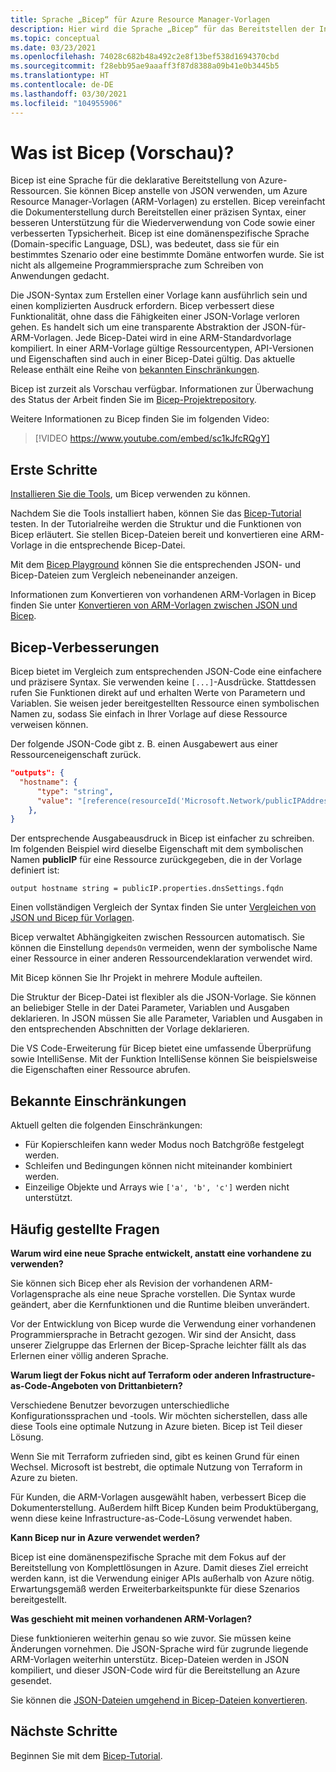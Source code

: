 ```yaml
---
title: Sprache „Bicep“ für Azure Resource Manager-Vorlagen
description: Hier wird die Sprache „Bicep“ für das Bereitstellen der Infrastruktur in Azure über Azure Resource Manager-Vorlagen beschrieben.
ms.topic: conceptual
ms.date: 03/23/2021
ms.openlocfilehash: 74028c682b48a492c2e8f13bef538d1694370cbd
ms.sourcegitcommit: f28ebb95ae9aaaff3f87d8388a09b41e0b3445b5
ms.translationtype: HT
ms.contentlocale: de-DE
ms.lasthandoff: 03/30/2021
ms.locfileid: "104955906"
---
```

# <a name="what-is-bicep-preview"></a>Was ist Bicep (Vorschau)?

Bicep ist eine Sprache für die deklarative Bereitstellung von Azure-Ressourcen. Sie können Bicep anstelle von JSON verwenden, um Azure Resource Manager-Vorlagen (ARM-Vorlagen) zu erstellen. Bicep vereinfacht die Dokumenterstellung durch Bereitstellen einer präzisen Syntax, einer besseren Unterstützung für die Wiederverwendung von Code sowie einer verbesserten Typsicherheit. Bicep ist eine domänenspezifische Sprache (Domain-specific Language, DSL), was bedeutet, dass sie für ein bestimmtes Szenario oder eine bestimmte Domäne entworfen wurde. Sie ist nicht als allgemeine Programmiersprache zum Schreiben von Anwendungen gedacht.

Die JSON-Syntax zum Erstellen einer Vorlage kann ausführlich sein und einen komplizierten Ausdruck erfordern. Bicep verbessert diese Funktionalität, ohne dass die Fähigkeiten einer JSON-Vorlage verloren gehen. Es handelt sich um eine transparente Abstraktion der JSON-für-ARM-Vorlagen. Jede Bicep-Datei wird in eine ARM-Standardvorlage kompiliert. In einer ARM-Vorlage gültige Ressourcentypen, API-Versionen und Eigenschaften sind auch in einer Bicep-Datei gültig. Das aktuelle Release enthält eine Reihe von [bekannten Einschränkungen](#known-limitations).

Bicep ist zurzeit als Vorschau verfügbar. Informationen zur Überwachung des Status der Arbeit finden Sie im [Bicep-Projektrepository](https://github.com/Azure/bicep).

Weitere Informationen zu Bicep finden Sie im folgenden Video:

> [!VIDEO https://www.youtube.com/embed/sc1kJfcRQgY]

## <a name="get-started"></a>Erste Schritte

[Installieren Sie die Tools](bicep-install.md), um Bicep verwenden zu können.

Nachdem Sie die Tools installiert haben, können Sie das [Bicep-Tutorial](./bicep-tutorial-create-first-bicep.md) testen. In der Tutorialreihe werden die Struktur und die Funktionen von Bicep erläutert. Sie stellen Bicep-Dateien bereit und konvertieren eine ARM-Vorlage in die entsprechende Bicep-Datei.

Mit dem [Bicep Playground](https://aka.ms/bicepdemo) können Sie die entsprechenden JSON- und Bicep-Dateien zum Vergleich nebeneinander anzeigen.

Informationen zum Konvertieren von vorhandenen ARM-Vorlagen in Bicep finden Sie unter [Konvertieren von ARM-Vorlagen zwischen JSON und Bicep](bicep-decompile.md).

## <a name="bicep-improvements"></a>Bicep-Verbesserungen

Bicep bietet im Vergleich zum entsprechenden JSON-Code eine einfachere und präzisere Syntax. Sie verwenden keine `[...]`-Ausdrücke. Stattdessen rufen Sie Funktionen direkt auf und erhalten Werte von Parametern und Variablen. Sie weisen jeder bereitgestellten Ressource einen symbolischen Namen zu, sodass Sie einfach in Ihrer Vorlage auf diese Ressource verweisen können.

Der folgende JSON-Code gibt z. B. einen Ausgabewert aus einer Ressourceneigenschaft zurück.

```json
"outputs": {
  "hostname": {
      "type": "string",
      "value": "[reference(resourceId('Microsoft.Network/publicIPAddresses', variables('publicIPAddressName'))).dnsSettings.fqdn]"
    },
}
```

Der entsprechende Ausgabeausdruck in Bicep ist einfacher zu schreiben. Im folgenden Beispiel wird dieselbe Eigenschaft mit dem symbolischen Namen **publicIP** für eine Ressource zurückgegeben, die in der Vorlage definiert ist:

```bicep
output hostname string = publicIP.properties.dnsSettings.fqdn
```

Einen vollständigen Vergleich der Syntax finden Sie unter [Vergleichen von JSON und Bicep für Vorlagen](compare-template-syntax.md).

Bicep verwaltet Abhängigkeiten zwischen Ressourcen automatisch. Sie können die Einstellung `dependsOn` vermeiden, wenn der symbolische Name einer Ressource in einer anderen Ressourcendeklaration verwendet wird.

Mit Bicep können Sie Ihr Projekt in mehrere Module aufteilen.

Die Struktur der Bicep-Datei ist flexibler als die JSON-Vorlage. Sie können an beliebiger Stelle in der Datei Parameter, Variablen und Ausgaben deklarieren. In JSON müssen Sie alle Parameter, Variablen und Ausgaben in den entsprechenden Abschnitten der Vorlage deklarieren.

Die VS Code-Erweiterung für Bicep bietet eine umfassende Überprüfung sowie IntelliSense. Mit der Funktion IntelliSense können Sie beispielsweise die Eigenschaften einer Ressource abrufen.

## <a name="known-limitations"></a>Bekannte Einschränkungen

Aktuell gelten die folgenden Einschränkungen:

* Für Kopierschleifen kann weder Modus noch Batchgröße festgelegt werden.
* Schleifen und Bedingungen können nicht miteinander kombiniert werden.
* Einzeilige Objekte und Arrays wie `['a', 'b', 'c']` werden nicht unterstützt.

## <a name="faq"></a>Häufig gestellte Fragen

**Warum wird eine neue Sprache entwickelt, anstatt eine vorhandene zu verwenden?**

Sie können sich Bicep eher als Revision der vorhandenen ARM-Vorlagensprache als eine neue Sprache vorstellen. Die Syntax wurde geändert, aber die Kernfunktionen und die Runtime bleiben unverändert.

Vor der Entwicklung von Bicep wurde die Verwendung einer vorhandenen Programmiersprache in Betracht gezogen. Wir sind der Ansicht, dass unserer Zielgruppe das Erlernen der Bicep-Sprache leichter fällt als das Erlernen einer völlig anderen Sprache.

**Warum liegt der Fokus nicht auf Terraform oder anderen Infrastructure-as-Code-Angeboten von Drittanbietern?**

Verschiedene Benutzer bevorzugen unterschiedliche Konfigurationssprachen und -tools. Wir möchten sicherstellen, dass alle diese Tools eine optimale Nutzung in Azure bieten. Bicep ist Teil dieser Lösung.

Wenn Sie mit Terraform zufrieden sind, gibt es keinen Grund für einen Wechsel. Microsoft ist bestrebt, die optimale Nutzung von Terraform in Azure zu bieten.

Für Kunden, die ARM-Vorlagen ausgewählt haben, verbessert Bicep die Dokumenterstellung. Außerdem hilft Bicep Kunden beim Produktübergang, wenn diese keine Infrastructure-as-Code-Lösung verwendet haben.

**Kann Bicep nur in Azure verwendet werden?**

Bicep ist eine domänenspezifische Sprache mit dem Fokus auf der Bereitstellung von Komplettlösungen in Azure. Damit dieses Ziel erreicht werden kann, ist die Verwendung einiger APIs außerhalb von Azure nötig. Erwartungsgemäß werden Erweiterbarkeitspunkte für diese Szenarios bereitgestellt.

**Was geschieht mit meinen vorhandenen ARM-Vorlagen?**

Diese funktionieren weiterhin genau so wie zuvor. Sie müssen keine Änderungen vornehmen. Die JSON-Sprache wird für zugrunde liegende ARM-Vorlagen weiterhin unterstütz. Bicep-Dateien werden in JSON kompiliert, und dieser JSON-Code wird für die Bereitstellung an Azure gesendet.

Sie können die [JSON-Dateien umgehend in Bicep-Dateien konvertieren](bicep-decompile.md).

## <a name="next-steps"></a>Nächste Schritte

Beginnen Sie mit dem [Bicep-Tutorial](./bicep-tutorial-create-first-bicep.md).
